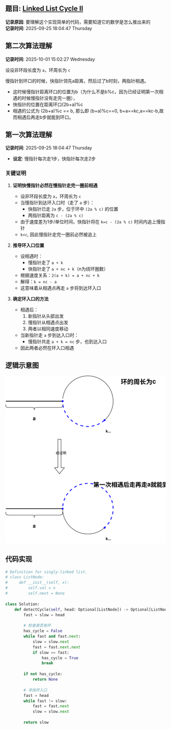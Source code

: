 ## **题目:** [Linked List Cycle II](https://leetcode.cn/problems/linked-list-cycle-ii/description/)

**记录原因**: 要理解这个实现简单的代码，需要知道它的数学是怎么推出来的  
**记录时间**: 2025-09-25 18:04:47 Thursday

## 第二次算法理解
**记录时间**: 2025-10-01 15:02:27 Wednesday

设设非环段长度为 `a`，环周长为 `c`

慢指针到环口的时候，快指针领先a距离，然后过了b时刻，两指针相遇。
  - 这时候慢指针距离环口的位置为b（为什么不是b%c，因为已经证明第一次相遇的时候慢指针没有走完一圈），
  - 快指针的位置在距离环口(2b+a)%c
  - 相遇的公式为 (2b+a)%c == b, 那么即 (b+a)%c==0, b+a==kc,a==kc-b,故而相遇后再走b步就能到环口。



## 第一次算法理解
**记录时间**: 2025-09-25 18:04:47 Thursday
- **设定**: 慢指针每次走1步，快指针每次走2步

### 关键证明
1. **证明快慢指针必然在慢指针走完一圈前相遇**
   - 设非环段长度为 `a`，环周长为 `c`
   - 当慢指针到达环入口时（走了 `a` 步）：
     - 快指针已走 `2a` 步，位于环中 `(2a % c)` 的位置
     - 两指针距离为 `c - (2a % c)`
   - 由于速度差为1步/单位时间，快指针将在 `k=c - (2a % c)` 时间内追上慢指针
   - `k<c`, 因此慢指针走完一圈前必然被追上

2. **推导环入口位置**
   - 设相遇时：
     - 慢指针走了 `a + k`
     - 快指针走了 `a + nc + k`（n为绕环圈数）
   - 根据速度关系：`2(a + k) = a + nc + k`
   - 解得：`k = nc - a`
   - 这意味着从相遇点再走 `a` 步将到达环入口

3. **确定环入口的方法**
   - 相遇后：
     1. 新指针从头部出发
     2. 慢指针从相遇点出发
     3. 两者以相同速度移动
   - 当新指针走 `a` 步到达入口时：
     - 慢指针共走 `a + k = nc` 步，也到达入口
   - 因此两者必然在环入口相遇

## 逻辑示意图
![示意图](pic/2025-09-25-leetcode142.svg)

## 代码实现
```python
# Definition for singly-linked list.
# class ListNode:
#     def __init__(self, x):
#         self.val = x
#         self.next = None

class Solution:
    def detectCycle(self, head: Optional[ListNode]) -> Optional[ListNode]:
        fast = slow = head
        
        # 检查是否有环
        has_cycle = False
        while fast and fast.next:
            slow = slow.next
            fast = fast.next.next
            if slow == fast:
                has_cycle = True
                break
                
        if not has_cycle:
            return None
            
        # 寻找环入口
        fast = head
        while fast != slow:
            fast = fast.next
            slow = slow.next
            
        return slow